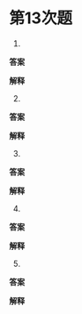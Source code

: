 # 第13次题

1.

**答案**



**解释**





2.

**答案**



**解释**





3.

**答案**



**解释**





4.

**答案**



**解释**





5.

**答案**



**解释**

